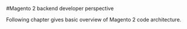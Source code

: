 #Magento 2 backend developer perspective

Following chapter gives basic overview of Magento 2 code architecture.


